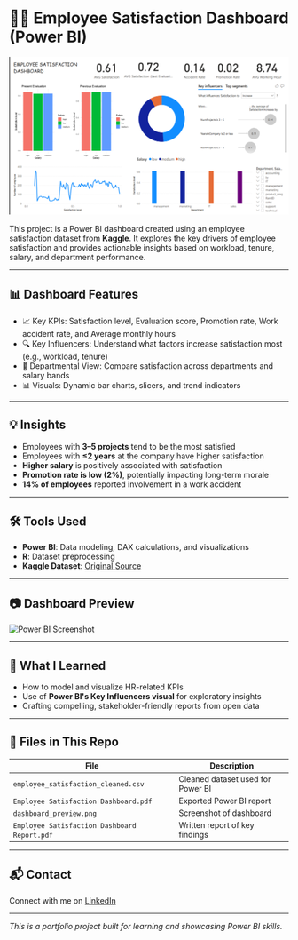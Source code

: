 # 🧑‍💼 Employee Satisfaction Dashboard (Power BI)
![Dashboard Preview](./dashboard_preview.png)

This project is a Power BI dashboard created using an employee satisfaction dataset from **Kaggle**. It explores the key drivers of employee satisfaction and provides actionable insights based on workload, tenure, salary, and department performance.

---

## 📊 Dashboard Features

- 📈 Key KPIs: Satisfaction level, Evaluation score, Promotion rate, Work accident rate, and Average monthly hours
- 🔍 Key Influencers: Understand what factors increase satisfaction most (e.g., workload, tenure)
- 🧭 Departmental View: Compare satisfaction across departments and salary bands
- 📊 Visuals: Dynamic bar charts, slicers, and trend indicators

---

## 💡 Insights

- Employees with **3–5 projects** tend to be the most satisfied
- Employees with **≤2 years** at the company have higher satisfaction
- **Higher salary** is positively associated with satisfaction
- **Promotion rate is low (2%)**, potentially impacting long-term morale
- **14% of employees** reported involvement in a work accident

---

## 🛠️ Tools Used

- **Power BI**: Data modeling, DAX calculations, and visualizations
- **R**: Dataset preprocessing
- **Kaggle Dataset**: [Original Source](https://www.kaggle.com/datasets/ludobenistant/hr-analytics)

---

## 📷 Dashboard Preview

![Power BI Screenshot](images/dashboard_preview.png)

---

## 🧠 What I Learned

- How to model and visualize HR-related KPIs
- Use of **Power BI's Key Influencers visual** for exploratory insights
- Crafting compelling, stakeholder-friendly reports from open data

---

## 📁 Files in This Repo

| File | Description |
|------|-------------|
| `employee_satisfaction_cleaned.csv` | Cleaned dataset used for Power BI |
| `Employee Satisfaction Dashboard.pdf` | Exported Power BI report |
| `dashboard_preview.png` | Screenshot of dashboard |
| `Employee Satisfaction Dashboard Report.pdf` | Written report of key findings |

---

## 📬 Contact

Connect with me on [LinkedIn](https://www.linkedin.com/in/blessingoladoja)  

---

_This is a portfolio project built for learning and showcasing Power BI skills._
